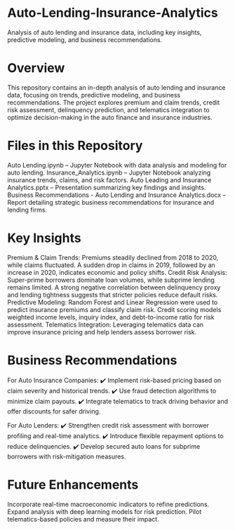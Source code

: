 # Auto-Lending-Insurance-Analytics
Analysis of auto lending and insurance data, including key insights, predictive modeling, and business recommendations.


# Overview
This repository contains an in-depth analysis of auto lending and insurance data, focusing on trends, predictive modeling, and business recommendations. The project explores premium and claim trends, credit risk assessment, delinquency prediction, and telematics integration to optimize decision-making in the auto finance and insurance industries.

# Files in this Repository
Auto Lending.ipynb – Jupyter Notebook with data analysis and modeling for auto lending.
Insurance_Analytics.ipynb – Jupyter Notebook analyzing insurance trends, claims, and risk factors.
Auto Leading and Insurance Analytics.pptx – Presentation summarizing key findings and insights.
Business Recommendations - Auto Lending and Insurance Analytics.docx – Report detailing strategic business recommendations for insurance and lending firms.

# Key Insights
Premium & Claim Trends:
Premiums steadily declined from 2018 to 2020, while claims fluctuated.
A sudden drop in claims in 2019, followed by an increase in 2020, indicates economic and policy shifts.
Credit Risk Analysis:
Super-prime borrowers dominate loan volumes, while subprime lending remains limited.
A strong negative correlation between delinquency proxy and lending tightness suggests that stricter policies reduce default risks.
Predictive Modeling:
Random Forest and Linear Regression were used to predict insurance premiums and classify claim risk.
Credit scoring models weighted income levels, inquiry index, and debt-to-income ratio for risk assessment.
Telematics Integration:
Leveraging telematics data can improve insurance pricing and help lenders assess borrower risk.

# Business Recommendations
For Auto Insurance Companies:
✔️ Implement risk-based pricing based on claim severity and historical trends.
✔️ Use fraud detection algorithms to minimize claim payouts.
✔️ Integrate telematics to track driving behavior and offer discounts for safer driving.

For Auto Lenders:
✔️ Strengthen credit risk assessment with borrower profiling and real-time analytics.
✔️ Introduce flexible repayment options to reduce delinquencies.
✔️ Develop secured auto loans for subprime borrowers with risk-mitigation measures.

# Future Enhancements
Incorporate real-time macroeconomic indicators to refine predictions.
Expand analysis with deep learning models for risk prediction.
Pilot telematics-based policies and measure their impact.
